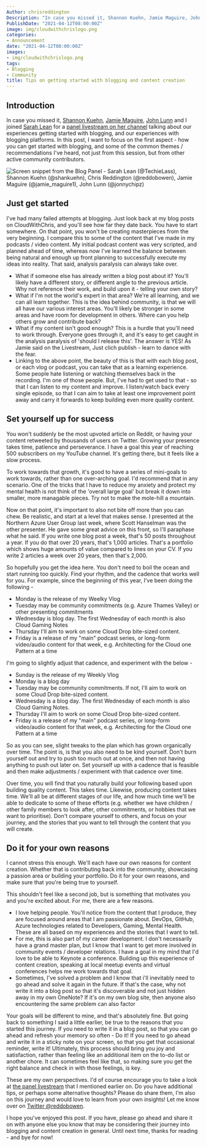 ```yaml
---
Author: chrisreddington
Description: "In case you missed it, Shannon Kuehn, Jamie Maguire, John Lunn and I joined Sarah Lean for a panel livestream on her channel talking about our experiences getting started with blogging, and our experiences with blogging platforms. In this post, I want to focus on the first aspect - how you can get started with blogging, and some of the common themes / recommendations I've heard, not just from this session, but from other active community contributors."
PublishDate: "2021-04-12T08:00:00Z"
image: img/cloudwithchrislogo.png
categories:
- Announcement
date: "2021-04-12T08:00:00Z"
images:
- img/cloudwithchrislogo.png
tags:
- Blogging
- Community
title: Tips on getting started with blogging and content creation
---
```


## Introduction

In case you missed it, [Shannon Kuehn](https://www.shankuehn.io/), [Jamie Maguire](https://jamiemaguire.net/), [John Lunn](https://jonnychipz.com/) and I joined [Sarah Lean](https://www.techielass.com) for a [panel livestream on her channel](https://www.youtube.com/watch?v=J5q_DZJRpYM) talking about our experiences getting started with blogging, and our experiences with blogging platforms. In this post, I want to focus on the first aspect - how you can get started with blogging, and some of the common themes / recommendations I've heard, not just from this session, but from other active community contributors.

![Screen snippet from the Blog Panel - Sarah Lean (@TechieLass), Shannon Kuehn (@shankuehn), Chris Reddington (@reddobowen), Jamie Maguire (@jamie_maguire1), John Lunn (@jonnychipz)](/img/blog/get-started-blogging/blog-panel.jpg)

## Just get started

I've had many failed attempts at blogging. Just look back at my blog posts on CloudWithChris, and you'll see how far they date back. You have to start somewhere. On that point, you won't be creating masterpieces from the very beginning. I compare this to some of the content that I've made in my podcasts / video content. My initial podcast content was very scripted, and planned ahead of time, whereas now I've learned the balance between being natural and enough up front planning to successfully execute my ideas into reality. That said, analysis paralysis can always take over.

* What if someone else has already written a blog post about it? You'll likely have a different story, or different angle to the previous article. Why not reference their work, and build upon it - telling your own story?
* What if I'm not the world's expert in that area? We're all learning, and we can all learn together. This is the idea behind community, is that we will all have our various interest areas. You'll likely be stronger in some areas and have room for development in others. Where can you help others grow and contribute back?
* What if my content isn't good enough? This is a hurdle that you'll need to work through. Everyone goes through it, and it's easy to get caught in the analysis paralysis of 'should I release this'. The answer is YES! As Jamie said on the Livestream, Just clich publish - learn to dance with the fear.
* Linking to the above point, the beauty of this is that with each blog post, or each vlog or podcast, you can take that as a learning experience. Some people hate listening or watching themselves back in the recording. I'm one of those people. But, I've had to get used to that - so that I can listen to my content and improve. I listen/watch back every single episode, so that I can aim to take at least one improvement point away and carry it forwards to keep building even more quality content.

## Set yourself up for success

You won't suddenly be the most upvoted article on Reddit, or having your content retweeted by thousands of users on Twitter. Growing your presence takes time, patience and perseverance. I have a goal this year of reaching 500 subscribers on my YouTube channel. It's getting there, but it feels like a slow process.

To work towards that growth, it's good to have a series of mini-goals to work towards, rather than one over-arching goal. I'd recommend that in any scenario. One of the tricks that I have to reduce my anxiety and protect my mental health is not think of the 'overall large goal' but break it down into smaller, more managable pieces. Try not to make the mole-hill a mountain.

Now on that point, it's important to also not bite off more than you can chew. Be realistic, and start at a level that makes sense. I presented at the Northern Azure User Group last week, where Scott Hanselman was the other presenter. He gave some great advice on this front, so I'll paraphase what he said. If you write one blog post a week, that's 50 posts throughout a year. If you do that over 20 years, that's 1,000 articles. That's a portfolio which shows huge amounts of value compared to lines on your CV. If you write 2 articles a week over 20 years, then that's 2,000.

So hopefully you get the idea here. You don't need to boil the ocean and start running too quickly. Find your rhythm, and the cadence that works well for you. For example, since the beginning of this year, I've been doing the following -

* Monday is the release of my Weelky Vlog
* Tuesday may be community commitments (e.g. Azure Thames Valley) or other presenting commitments
* Wednesday is blog day. The first Wednesday of each month is also Cloud Gaming Notes
* Thursday I'll aim to work on some Cloud Drop bite-sized content.
* Friday is a release of my "main" podcast series, or long-form video/audio content for that week, e.g. Architecting for the Cloud one Pattern at a time

I'm going to slightly adjust that cadence, and experiment with the below -

* Sunday is the release of my Weekly Vlog
* Monday is a blog day
* Tuesday may be community commitments. If not, I'll aim to work on some Cloud Drop bite-sized content.
* Wednesday is a blog day. The first Wednesday of each month is also Cloud Gaming Notes.
* Thursday I'll aim to work on some Cloud Drop bite-sized content.
* Friday is a release of my "main" podcast series, or long-form video/audio content for that week, e.g. Architecting for the Cloud one Pattern at a time

So as you can see, slight tweaks to the plan which has grown organically over time. The point is, is that you also need to be kind yourself. Don't burn yourself out and try to push too much out at once, and then not having anything to push out later on. Set yourself up with a cadence that is feasible and then make adjustments / experiment with that cadence over time.

Over time, you will find that you naturally build your following based upon building quality content. This takes time. Likewise, producing content takes time. We'll all be at different stages of our life, and how much time we'll be able to dedicate to some of these efforts (e.g. whether we have children / other family members to look after, other commitments, or hobbies that we want to prioritise). Don't compare yourself to others, and focus on your journey, and the stories that you want to tell through the content that you will create.

## Do it for your own reasons

I cannot stress this enough. We'll each have our own reasons for content creation. Whether that is contributing back into the community, showcasing a passion area or building your portfolio. Do it for your own reasons, and make sure that you're being true to yourself.

This shouldn't feel like a second job, but is something that motivates you and you're excited about. For me, there are a few reasons.

* I love helping people. You'll notice from the content that I produce, they are focused around areas that I am passionate about. DevOps, GitHub, Azure technologies related to Developers, Gaming, Mental Health. These are all based on my experiences and the stories that I want to tell.
* For me, this is also part of my career development. I don't necessarily have a grand master plan, but I know that I want to get more involved in community events / developer relations. I have a goal in my mind that I'd love to be able to Keynote a conference. Building up this experience of content creation, speaking at local meetup events and virtual conferences helps me work towards that goal.
* Sometimes, I've solved a problem and I know that i'll inevitably need to go ahead and solve it again in the future. If that's the case, why not write it into a blog post so that it's discoverable and not just hidden away in my own OneNote? If it's on my own blog site, then anyone also encountering the same problem can also factor

Your goals will be different to mine, and that's absolutely fine. But going back to something I said a little earlier, be true to the reasons that you started this journey. If you need to write it in a blog post, so that you can go ahead and refresh your memory so often - Do it! If you need to go ahead and write it in a sticky note on your screen, so that you get that occasional reminder, write it! Ultimately, this process should bring you joy and satisfaction, rather than feeling like an additional item on the to-do list or another chore. It can sometimes feel like that, so making sure you get the right balance and check in with those feelings, is key.

These are my own perspectives. I'd of course encourage you to take a look at [the panel livestream](https://www.youtube.com/watch?v=J5q_DZJRpYM) that I mentioned earlier on. Do you have additional tips, or perhaps some alternative thoughts? Please do share them, I'm also on this journey and would love to learn from your own insights! Let me know over on [Twitter @reddobowen](https://twitter.com/reddobowen).

I hope you've enjoyed this post. If you have, please go ahead and share it on with anyone else you know that may be considering their journey into blogging and content creation in general. Until next time, thanks for reading - and bye for now!